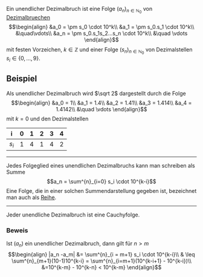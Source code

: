 Ein unendlicher Dezimalbruch ist eine Folge $(a_n)_{n\in\mathbb N_0}$ von  [Dezimalbruechen](Dezimalbruch.md)
$$\begin{align}
&a_0 = \pm s_0 \cdot 10^k\\
&a_1 = \pm s_0.s_1 \cdot 10^k\\
&\quad\vdots\\
&a_n = \pm s_0.s_1s_2...s_n \cdot 10^k\\
&\quad \vdots
\end{align}$$
mit festen Vorzeichen, $k \in \mathbb Z$ und einer Folge $(s_n)_{n\in\mathbb N_0}$ von Dezimalstellen $s_i \in \{0,...,9\}$.

## Beispiel
Als unendlicher Dezimalbruch wird $\sqrt 2$  dargestellt durch die Folge
$$\begin{align}
&a_0 = 1\\
&a_1 = 1.4\\
&a_2 = 1.41\\
&a_3 = 1.414\\
&a_4 = 1.4142\\
&\quad \vdots
\end{align}$$
mit $k=0$ und den Dezimalstellen

|i|0|1|2|3|4|
|-|-|-|-|-|-|
|$s_i$| 1|4|1|4|2|

---

Jedes Folgeglied eines unendlichen Dezimalbruchs kann man schreiben als Summe
$$a_n = \sum^{n}_{i=0} s_i \cdot 10^{k-i}$$
Eine Folge, die in einer solchen Summendarstellung gegeben ist, bezeichnet man auch als [Reihe](Reihe.md). 

---

Jeder unendliche Dezimalbruch ist eine Cauchyfolge.

### Beweis

Ist $(a_n)$ ein unendlicher Dezimalbruch, dann gilt für $n>m$
$$\begin{align}
|a_n -a_m| &= \sum^{n}_{i = m+1} s_i \cdot 10^{k-i}\\
& \leq \sum^{n}_{m+1}(10-1)10^{k-i} = \sum^{n}_{i=m+1}(10^{k-i+1} - 10^{k-i})\\
&=10^{k-m} - 10^{k-n} < 10^{k-m}
\end{align}$$
